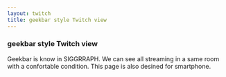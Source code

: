 ```yaml
---
layout: twitch
title: geekbar style Twitch view
---
```

### geekbar style Twitch view
Geekbar is know in SIGGRRAPH. We can see all streaming in a same room with a confortable condition.
This page is also desined for smartphone.